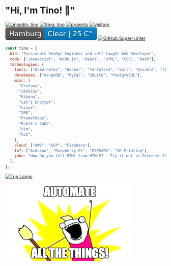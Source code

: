 # "Hi, I'm Tino! :call_me_hand:"

[![Linkedin: tino](https://img.shields.io/badge/-LinkedIn-blue?style=flat-square&logo=Linkedin&logoColor=white&link=https://www.linkedin.com/in/tino-schr%C3%B6ter-9141383a/)](https://www.linkedin.com/in/tino-schr%C3%B6ter-9141383a/)
[![Xing: tino](https://img.shields.io/badge/-Xing-green?style=flat-square&logo=Xing&logoColor=white&link=https://www.xing.com/profile/Tino_Schroeter/)](https://www.xing.com/profile/Tino_Schroeter/)
[![projects](https://img.shields.io/badge/Projects-46a2f1.svg?&style=flat-square&logo=Cachet&logoColor=white&link=https://tino.sh/projects)](https://tino.sh/projects)
[![visitors](https://counter.tino.sh/visitor/tinoschroeter)](https://github.com/tinoschroeter/counter)
![weather](https://raw.githubusercontent.com/tinoschroeter/tinoschroeter/master/weather.svg)
[![GitHub Super-Linter](https://github.com/tinoschroeter/tinoschroeter/workflows/Lint%20Code%20Base/badge.svg)](https://github.com/tinoschroeter/tinoschroeter/actions/workflows/linter.yml)

```javascript
const tino = {
  bio: "Passionate DevOps Engineer and self-taught Web Developer",
  code: ["Javascript", "Node.js", "React", "HTML", "CSS", "Bash"],
  technologies: {
    tools: ["Kubernetes", "Docker", "Terraform", "Salt", "Ansible", "Chef"],
    databases: ["mongoDB", "MySql", "SQLite", "PostgreSQL"],
    misc: [
      "Grafana",
      "Jenkins",
      "Kibana",
      "Let’s Encrypt",
      "Linux",
      "SRE",
      "Prometheus",
      "Rubik's Cube",
      "Vim",
      "k3s",
    ],
    cloud: ["AWS", "GCP", "Firebase"],
    IoT: ["Arduino", "Raspberry Pi", "ESP8266", "3D Printing"],
    joke: "How do you tell HTML from HTML5? - Try it out in Internet Explorer - Did it work? - No? - It's HTML5."
  },
};
```
[![Top Langs](https://github-readme-stats.vercel.app/api/top-langs/?username=tinoschroeter&layout=compact&hide=css,html,php,perl)](https://github.com/anuraghazra/github-readme-stats)

![automate](https://raw.githubusercontent.com/tinoschroeter/tinoschroeter/master/automate.png)
